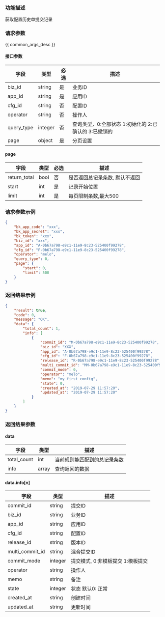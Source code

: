 ### 功能描述

获取配置历史单提交记录

### 请求参数

{{ common_args_desc }}

#### 接口参数

| 字段        |  类型     | 必选   |  描述    |
|-------------|-----------|--------|----------|
| biz_id      |  string   | 是     | 业务ID   |
| app_id      |  string   | 是     | 应用ID   |
| cfg_id      |  string   | 否     | 配置ID   |
| operator    |  string   | 否     | 操作人   |
| query_type  |  integer  | 否     | 查询类型，0:全部状态 1:初始化的 2:已确认的 3:已撤销的 |
| page        |  object   | 是     | 分页设置 |

#### page

| 字段         |  类型  | 必选   |  描述      |
|--------------|--------|--------|------------|
| return_total |  bool  | 否     | 是否返回总记录条数, 默认不返回 |
| start        |  int   | 是     | 记录开始位置 |
| limit        |  int   | 是     | 每页限制条数,最大500 |

### 请求参数示例

```json
{
    "bk_app_code": "xxx",
    "bk_app_secret": "xxx",
    "bk_token": "xxx",
    "biz_id": "xxx",
    "app_id": "A-0b67a798-e9c1-11e9-8c23-525400f99278",
    "cfg_id": "F-0b67a798-e9c1-11e9-8c23-525400f99278",
    "operator": "melo",
    "query_type": 0,
    "page": {
        "start": 0,
        "limit": 500
    }
}
```

### 返回结果示例

```json
{
    "result": true,
    "code": 0,
    "message": "OK",
    "data": {
        "total_count": 1,
        "info": [
            {
                "commit_id": "M-0b67a798-e9c1-11e9-8c23-525400f99278",
                "biz_id": "XXX",
                "app_id": "A-0b67a798-e9c1-11e9-8c23-525400f99278",
                "cfg_id": "F-0b67a798-e9c1-11e9-8c23-525400f99278",
                "release_id": "R-0b67a798-e9c1-11e9-8c23-525400f99278",
                "multi_commit_id": "MM-0b67a798-e9c1-11e9-8c23-525400f99278",
                "commit_mode": 0,
                "operator": "melo",
                "memo": "my first config",
                "state": 0,
                "created_at": "2019-07-29 11:57:20",
                "updated_at": "2019-07-29 11:57:20"
            }
        ]
    }
}
```

### 返回结果参数

#### data

| 字段        | 类型      | 描述      |
|-------------|-----------|-----------|
| total_count | int       | 当前规则能匹配到的总记录条数 |
| info        | array     | 查询返回的数据 |

#### data.info[n]

| 字段           | 类型      | 描述    |
|----------------|-----------|---------|
| commit_id      |  string   | 提交ID  |
| biz_id         |  string   | 业务ID  |
| app_id         |  string   | 应用ID  |
| cfg_id         |  string   | 配置ID  |
| release_id     |  string   | 版本ID  |
| multi_commit_id|  string   | 混合提交ID  |
| commit_mode    |  integer  | 提交模式, 0:非模板提交 1:模板提交  |
| operator       |  string   | 操作人  |
| memo           |  string   | 备注 |
| state          |  integer  | 状态 默认0: 正常 |
| created_at     |  string   | 创建时间|
| updated_at     |  string   | 更新时间|
